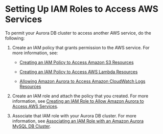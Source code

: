 # Setting Up IAM Roles to Access AWS Services<a name="AuroraMySQL.Integrating.Authorizing.IAM"></a>

To permit your Aurora DB cluster to access another AWS service, do the following:

1. Create an IAM policy that grants permission to the AWS service\. For more information, see:

   + [Creating an IAM Policy to Access Amazon S3 Resources](AuroraMySQL.Integrating.Authorizing.IAM.S3CreatePolicy.md)

   + [Creating an IAM Policy to Access AWS Lambda Resources](AuroraMySQL.Integrating.Authorizing.IAM.LambdaCreatePolicy.md)

   + [Allowing Amazon Aurora to Access Amazon CloudWatch Logs Resources](AuroraMySQL.Integrating.Authorizing.IAM.CWCreatePolicy.md)

1. Create an IAM role and attach the policy that you created\. For more information, see [Creating an IAM Role to Allow Amazon Aurora to Access AWS Services](AuroraMySQL.Integrating.Authorizing.IAM.CreateRole.md)\.

1. Associate that IAM role with your Aurora DB cluster\. For more information, see [Associating an IAM Role with an Amazon Aurora MySQL DB Cluster](AuroraMySQL.Integrating.Authorizing.IAM.AddRoleToDBCluster.md)\.